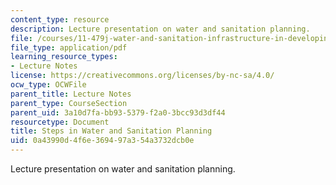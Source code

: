```yaml
---
content_type: resource
description: Lecture presentation on water and sanitation planning.
file: /courses/11-479j-water-and-sanitation-infrastructure-in-developing-countries-spring-2007/0a43990d4f6e369497a354a3732dcb0e_lect5_2.pdf
file_type: application/pdf
learning_resource_types:
- Lecture Notes
license: https://creativecommons.org/licenses/by-nc-sa/4.0/
ocw_type: OCWFile
parent_title: Lecture Notes
parent_type: CourseSection
parent_uid: 3a10d7fa-bb93-5379-f2a0-3bcc93d3df44
resourcetype: Document
title: Steps in Water and Sanitation Planning
uid: 0a43990d-4f6e-3694-97a3-54a3732dcb0e
---
```

Lecture presentation on water and sanitation planning.